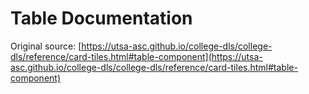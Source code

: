 # Table Documentation

Original source: [https://utsa-asc.github.io/college-dls/college-dls/reference/card-tiles.html#table-component](https://utsa-asc.github.io/college-dls/college-dls/reference/card-tiles.html#table-component)

